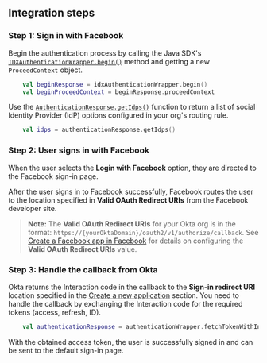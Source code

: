 ## Integration steps

### Step 1: Sign in with Facebook

Begin the authentication process by calling the Java SDK's [`IDXAuthenticationWrapper.begin()`](https://github.com/okta/okta-idx-java/blob/master/api/src/main/java/com/okta/idx/sdk/api/client/IDXAuthenticationWrapper.java) method and getting a new `ProceedContext` object.

```kotlin
    val beginResponse = idxAuthenticationWrapper.begin()
    val beginProceedContext = beginResponse.proceedContext
```

Use the [`AuthenticationResponse.getIdps()`](https://github.com/okta/okta-idx-java/blob/master/api/src/main/java/com/okta/idx/sdk/api/response/AuthenticationResponse.java#L91) function to return a list of social Identity Provider (IdP) options configured in your org's routing rule.

```kotlin
    val idps = authenticationResponse.getIdps()
```

### Step 2: User signs in with Facebook

When the user selects the **Login with Facebook** option, they are directed to the Facebook sign-in page.

After the user signs in to Facebook successfully, Facebook routes the user to the location specified in **Valid OAuth Redirect URIs** from the Facebook developer site.

> **Note:** The **Valid OAuth Redirect URIs** for your Okta org is in the format: `https://{yourOktaDomain}/oauth2/v1/authorize/callback`. See [Create a Facebook app in Facebook](/docs/guides/oie-embedded-common-org-setup/android/main/#_1-create-a-facebook-app-in-facebook) for details on configuring the **Valid OAuth Redirect URIs** value.

### Step 3: Handle the callback from Okta

Okta returns the Interaction code in the callback to the **Sign-in redirect URI** location specified in the [Create a new application](/docs/guides/oie-embedded-common-org-setup/android/main/#create-a-new-application) section. You need to handle the callback by exchanging the Interaction code for the required tokens (access, refresh, ID).

```kotlin
    val authenticationResponse = authenticationWrapper.fetchTokenWithInteractionCode(issuer, proceedContext, interactionCode)
```

With the obtained access token, the user is successfully signed in and can be sent to the default sign-in page.
